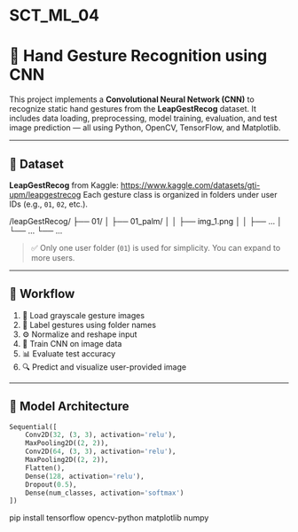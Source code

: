 # SCT_ML_04

# 🤖 Hand Gesture Recognition using CNN

This project implements a **Convolutional Neural Network (CNN)** to recognize static hand gestures from the **LeapGestRecog** dataset. It includes data loading, preprocessing, model training, evaluation, and test image prediction — all using Python, OpenCV, TensorFlow, and Matplotlib.

---

## 📂 Dataset

**LeapGestRecog** from Kaggle:  https://www.kaggle.com/datasets/gti-upm/leapgestrecog
Each gesture class is organized in folders under user IDs (e.g., `01`, `02`, etc.).

/leapGestRecog/
├── 01/
│ ├── 01_palm/
│ │ ├── img_1.png
│ │ ├── ...
│ └── ...
└── ...


> ✅ Only one user folder (`01`) is used for simplicity. You can expand to more users.

---

## 🚀 Workflow

1. 📁 Load grayscale gesture images
2. 🔖 Label gestures using folder names
3. ⚙️ Normalize and reshape input
4. 🧠 Train CNN on image data
5. 📊 Evaluate test accuracy
6. 🔍 Predict and visualize user-provided image

---

## 🧠 Model Architecture

```python
Sequential([
    Conv2D(32, (3, 3), activation='relu'),
    MaxPooling2D((2, 2)),
    Conv2D(64, (3, 3), activation='relu'),
    MaxPooling2D((2, 2)),
    Flatten(),
    Dense(128, activation='relu'),
    Dropout(0.5),
    Dense(num_classes, activation='softmax')
])
```
pip install tensorflow opencv-python matplotlib numpy
